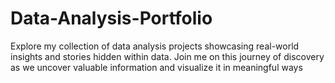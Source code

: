 # Data-Analysis-Portfolio
Explore my collection of data analysis projects showcasing real-world insights and stories hidden within data. Join me on this journey of discovery as we uncover valuable information and visualize it in meaningful ways
